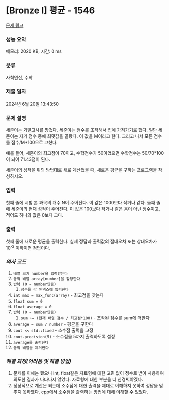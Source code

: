 # [Bronze I] 평균 - 1546 

[문제 링크](https://www.acmicpc.net/problem/1546) 

### 성능 요약

메모리: 2020 KB, 시간: 0 ms

### 분류

사칙연산, 수학

### 제출 일자

2024년 6월 20일 13:43:50

### 문제 설명

<p>세준이는 기말고사를 망쳤다. 세준이는 점수를 조작해서 집에 가져가기로 했다. 일단 세준이는 자기 점수 중에 최댓값을 골랐다. 이 값을 M이라고 한다. 그리고 나서 모든 점수를 점수/M*100으로 고쳤다.</p>

<p>예를 들어, 세준이의 최고점이 70이고, 수학점수가 50이었으면 수학점수는 50/70*100이 되어 71.43점이 된다.</p>

<p>세준이의 성적을 위의 방법대로 새로 계산했을 때, 새로운 평균을 구하는 프로그램을 작성하시오.</p>

### 입력 

 <p>첫째 줄에 시험 본 과목의 개수 N이 주어진다. 이 값은 1000보다 작거나 같다. 둘째 줄에 세준이의 현재 성적이 주어진다. 이 값은 100보다 작거나 같은 음이 아닌 정수이고, 적어도 하나의 값은 0보다 크다.</p>

### 출력 

 <p>첫째 줄에 새로운 평균을 출력한다. 실제 정답과 출력값의 절대오차 또는 상대오차가 10<sup>-2</sup> 이하이면 정답이다.</p>


### ***의사 코드***
1. `배열 크기 number을 입력받는다`
2. `동적 배열 array[number]을 할당한다`
3. `반복 (0 ~ number만큼)`
	1. `점수를 각 인덱스에 입력한다`
4. `int max = max_func(array)` - 최고점을 찾는다
5. `float sum = 0`
6. `float average = 0`
7. `반복 (0 ~ number만큼)`
	1. `sum += (현재 배열 점수 / 최고점*100)` - 조작된 점수를 sum에 더한다
8. `average = sum / number` - 평균을 구한다
9. `cout << std::fixed`  - 소수점 출력을 고정
10. `cout.precision(5)` - 소수점을 5까지 출력하도록 설정
11. `average를 출력한다`
12. `동적 배열을 제거한다`


### ***해결 과정(어려움 및 해결 방법)***
1. 문제를 이해는 했으나 int, float같은 자료형에 대한 고민 없이 정수로 받아 사용하여 의도한 결과가 나타나지 않았다. 자료형에 대한 부분을 더 신경써야겠다.
2. 정상적으로 계산은 되는데 소수점에 대한 출력을 제대로 이해하지 못하여 정답을 맞추지 못하였다. cpp에서 소수점을 출력하는 방법에 대해 이해할 수 있었다.
